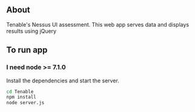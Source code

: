 ## About

Tenable's Nessus UI assessment.
This web app serves data and displays results using jQuery

## To run app

### I need node >= 7.1.0

Install the dependencies and start the server.

```sh
cd Tenable
npm install
node server.js
```

